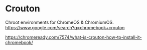# Crouton
Chroot environments for ChromeOS &amp; ChromiumOS. https://www.google.com/search?q=chromebook+crouton

https://chromeready.com/7574/what-is-crouton-how-to-install-it-chromebook/
